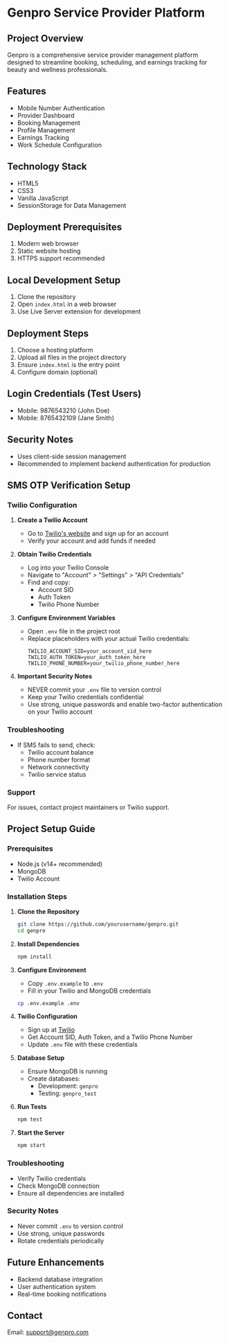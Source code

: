 # Genpro Service Provider Platform

## Project Overview
Genpro is a comprehensive service provider management platform designed to streamline booking, scheduling, and earnings tracking for beauty and wellness professionals.

## Features
- Mobile Number Authentication
- Provider Dashboard
- Booking Management
- Profile Management
- Earnings Tracking
- Work Schedule Configuration

## Technology Stack
- HTML5
- CSS3
- Vanilla JavaScript
- SessionStorage for Data Management

## Deployment Prerequisites
1. Modern web browser
2. Static website hosting
3. HTTPS support recommended

## Local Development Setup
1. Clone the repository
2. Open `index.html` in a web browser
3. Use Live Server extension for development

## Deployment Steps
1. Choose a hosting platform
2. Upload all files in the project directory
3. Ensure `index.html` is the entry point
4. Configure domain (optional)

## Login Credentials (Test Users)
- Mobile: 9876543210 (John Doe)
- Mobile: 8765432109 (Jane Smith)

## Security Notes
- Uses client-side session management
- Recommended to implement backend authentication for production

## SMS OTP Verification Setup

### Twilio Configuration

1. **Create a Twilio Account**
   - Go to [Twilio's website](https://www.twilio.com/) and sign up for an account
   - Verify your account and add funds if needed

2. **Obtain Twilio Credentials**
   - Log into your Twilio Console
   - Navigate to "Account" > "Settings" > "API Credentials"
   - Find and copy:
     * Account SID
     * Auth Token
     * Twilio Phone Number

3. **Configure Environment Variables**
   - Open `.env` file in the project root
   - Replace placeholders with your actual Twilio credentials:
     ```
     TWILIO_ACCOUNT_SID=your_account_sid_here
     TWILIO_AUTH_TOKEN=your_auth_token_here
     TWILIO_PHONE_NUMBER=your_twilio_phone_number_here
     ```

4. **Important Security Notes**
   - NEVER commit your `.env` file to version control
   - Keep your Twilio credentials confidential
   - Use strong, unique passwords and enable two-factor authentication on your Twilio account

### Troubleshooting
- If SMS fails to send, check:
  * Twilio account balance
  * Phone number format
  * Network connectivity
  * Twilio service status

### Support
For issues, contact project maintainers or Twilio support.

## Project Setup Guide

### Prerequisites
- Node.js (v14+ recommended)
- MongoDB
- Twilio Account

### Installation Steps

1. **Clone the Repository**
   ```bash
   git clone https://github.com/yourusername/genpro.git
   cd genpro
   ```

2. **Install Dependencies**
   ```bash
   npm install
   ```

3. **Configure Environment**
   - Copy `.env.example` to `.env`
   - Fill in your Twilio and MongoDB credentials

   ```bash
   cp .env.example .env
   ```

4. **Twilio Configuration**
   - Sign up at [Twilio](https://www.twilio.com/try-twilio)
   - Get Account SID, Auth Token, and a Twilio Phone Number
   - Update `.env` file with these credentials

5. **Database Setup**
   - Ensure MongoDB is running
   - Create databases: 
     * Development: `genpro`
     * Testing: `genpro_test`

6. **Run Tests**
   ```bash
   npm test
   ```

7. **Start the Server**
   ```bash
   npm start
   ```

### Troubleshooting
- Verify Twilio credentials
- Check MongoDB connection
- Ensure all dependencies are installed

### Security Notes
- Never commit `.env` to version control
- Use strong, unique passwords
- Rotate credentials periodically

## Future Enhancements
- Backend database integration
- User authentication system
- Real-time booking notifications

## Contact
Email: support@genpro.com
